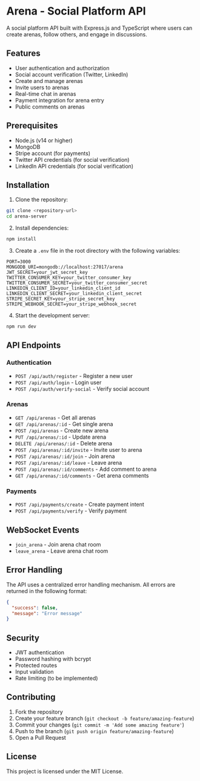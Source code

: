 # Arena - Social Platform API

A social platform API built with Express.js and TypeScript where users can create arenas, follow others, and engage in discussions.

## Features

- User authentication and authorization
- Social account verification (Twitter, LinkedIn)
- Create and manage arenas
- Invite users to arenas
- Real-time chat in arenas
- Payment integration for arena entry
- Public comments on arenas

## Prerequisites

- Node.js (v14 or higher)
- MongoDB
- Stripe account (for payments)
- Twitter API credentials (for social verification)
- LinkedIn API credentials (for social verification)

## Installation

1. Clone the repository:
```bash
git clone <repository-url>
cd arena-server
```

2. Install dependencies:
```bash
npm install
```

3. Create a `.env` file in the root directory with the following variables:
```
PORT=3000
MONGODB_URI=mongodb://localhost:27017/arena
JWT_SECRET=your_jwt_secret_key
TWITTER_CONSUMER_KEY=your_twitter_consumer_key
TWITTER_CONSUMER_SECRET=your_twitter_consumer_secret
LINKEDIN_CLIENT_ID=your_linkedin_client_id
LINKEDIN_CLIENT_SECRET=your_linkedin_client_secret
STRIPE_SECRET_KEY=your_stripe_secret_key
STRIPE_WEBHOOK_SECRET=your_stripe_webhook_secret
```

4. Start the development server:
```bash
npm run dev
```

## API Endpoints

### Authentication

- `POST /api/auth/register` - Register a new user
- `POST /api/auth/login` - Login user
- `POST /api/auth/verify-social` - Verify social account

### Arenas

- `GET /api/arenas` - Get all arenas
- `GET /api/arenas/:id` - Get single arena
- `POST /api/arenas` - Create new arena
- `PUT /api/arenas/:id` - Update arena
- `DELETE /api/arenas/:id` - Delete arena
- `POST /api/arenas/:id/invite` - Invite user to arena
- `POST /api/arenas/:id/join` - Join arena
- `POST /api/arenas/:id/leave` - Leave arena
- `POST /api/arenas/:id/comments` - Add comment to arena
- `GET /api/arenas/:id/comments` - Get arena comments

### Payments

- `POST /api/payments/create` - Create payment intent
- `POST /api/payments/verify` - Verify payment

## WebSocket Events

- `join_arena` - Join arena chat room
- `leave_arena` - Leave arena chat room

## Error Handling

The API uses a centralized error handling mechanism. All errors are returned in the following format:

```json
{
  "success": false,
  "message": "Error message"
}
```

## Security

- JWT authentication
- Password hashing with bcrypt
- Protected routes
- Input validation
- Rate limiting (to be implemented)

## Contributing

1. Fork the repository
2. Create your feature branch (`git checkout -b feature/amazing-feature`)
3. Commit your changes (`git commit -m 'Add some amazing feature'`)
4. Push to the branch (`git push origin feature/amazing-feature`)
5. Open a Pull Request

## License

This project is licensed under the MIT License. 